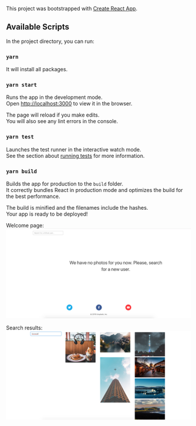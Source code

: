 This project was bootstrapped with [Create React App](https://github.com/facebook/create-react-app).

## Available Scripts

In the project directory, you can run:

### `yarn`

It will install all packages.

### `yarn start`

Runs the app in the development mode.<br>
Open [http://localhost:3000](http://localhost:3000) to view it in the browser.

The page will reload if you make edits.<br>
You will also see any lint errors in the console.

### `yarn test`

Launches the test runner in the interactive watch mode.<br>
See the section about [running tests](https://facebook.github.io/create-react-app/docs/running-tests) for more information.

### `yarn build`

Builds the app for production to the `build` folder.<br>
It correctly bundles React in production mode and optimizes the build for the best performance.

The build is minified and the filenames include the hashes.<br>
Your app is ready to be deployed!

Welcome page:
![Demo screenshot 1](public/1.png?raw=true "")

Search results:
![Demo screenshot 2](public/2.png?raw=true "")
